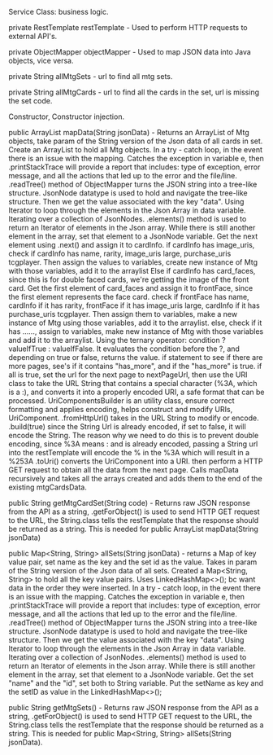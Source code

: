 Service Class: business logic.

private RestTemplate restTemplate - Used to perform HTTP requests to external API's.

private ObjectMapper objectMapper - Used to map JSON data into Java objects, vice versa.

private String allMtgSets - url to find all mtg sets.

private String allMtgCards - url to find all the cards in the set, url is missing the set code.

Constructor, Constructor injection.

public ArrayList<Mtg> mapData(String jsonData) - Returns an ArrayList of Mtg objects, take param of the String version of the Json data of all cards in set.
Create an ArrayList<Mtg> to hold all Mtg objects. In a try - catch loop, in the event there is an issue with the mapping.
Catches the exception in variable e, then .printStackTrace will provide a report that includes: type of exception, error message, and all the actions that led up to the error and the file/line.
.readTree() method of ObjectMapper turns the JSON string into a tree-like structure. JsonNode datatype is used to hold and navigate the tree-like structure.
Then we get the value associated with the key "data".
Using Iterator to loop through the elements in the Json Array in data variable. Iterating over a collection of JsonNodes.
.elements() method is used to return an Iterator of elements in the Json array.
While there is still another element in the array, set that element to a JsonNode variable. Get the next element using .next() and assign it to cardInfo.
if cardInfo has image_uris, check if cardInfo has name, rarity, image_uris large, purchase_uris tcgplayer.
Then assign the values to variables, create new instance of Mtg with those variables, add it to the arraylist
Else if cardInfo has card_faces, since this is for double faced cards, we're getting the image of the front card.
Get the first element of card_faces and assign it to frontFace, since the first element represents the face card.
check if frontFace has name, cardInfo if it has rarity, frontFace if it has image_uris large, cardInfo if it has purchase_uris tcgplayer.
Then assign them to variables, make a new instance of Mtg using those variables, add it to the arraylist.
else, check if it has ......, assign to variables, make new instance of Mtg with those variables and add it to the arraylist.
Using the ternary operator: condition ? valueIfTrue : valueIfFalse. It evaluates the condition before the ?, and depending on true or false, returns the value.
if statement to see if there are more pages, see's if it contains "has_more", and if the "has_more" is true.
if all is true, set the url for the next page to nextPageUrl, then use the URI class to take the URL String that contains a special character (%3A, which is a :),
and converts it into a properly encoded URI, a safe format that can be processed.
UriComponentsBuilder is an utility class, ensure correct formatting and applies encoding, helps construct and modify URIs, UriComponent.
.fromHttpUrl() takes in the URL String to modify or encode. .build(true) since the String Url is already encoded, if set to false, it will encode the String.
The reason why we need to do this is to prevent double encoding, since %3A means : and is already encoded, passing a String url into the restTemplate will encode the
% in the %3A which will result in a %253A
.toUri() converts the UriComponent into a URI. 
then perform a HTTP GET request to obtain all the data from the next page.
Calls mapData recursively and takes all the arrays created and adds them to the end of the existing mtgCardsData.

public String getMtgCardSet(String code) - Returns raw JSON response from the API as a string, .getForObject() is used to send HTTP GET request to the URL,
the String.class tells the restTemplate that the response should be returned as a string. This is needed for public ArrayList<Mtg> mapData(String jsonData)

public Map<String, String> allSets(String jsonData) - returns a Map of key value pair, set name as the key and the set id as the value.
Takes in param of the String version of the Json data of all sets. Created a Map<String, String> to hold all the key value pairs.
Uses LinkedHashMap<>(); bc want data in the order they were inserted. In a try - catch loop, in the event there is an issue with the mapping.
Catches the exception in variable e, then .printStackTrace will provide a report that includes: type of exception, error message, and all the actions that led up to the error and the file/line.
.readTree() method of ObjectMapper turns the JSON string into a tree-like structure. JsonNode datatype is used to hold and navigate the tree-like structure.
Then we get the value associated with the key "data".
Using Iterator to loop through the elements in the Json Array in data variable. Iterating over a collection of JsonNodes.
.elements() method is used to return an Iterator of elements in the Json array.
While there is still another element in the array, set that element to a JsonNode variable.
Get the set "name" and the "id", set both to String variable.
Put the setName as key and the setID as value in the LinkedHashMap<>();

public String getMtgSets() - Returns raw JSON response from the API as a string, .getForObject() is used to send HTTP GET request to the URL,
the String.class tells the restTemplate that the response should be returned as a string. This is needed for public Map<String, String> allSets(String jsonData).

